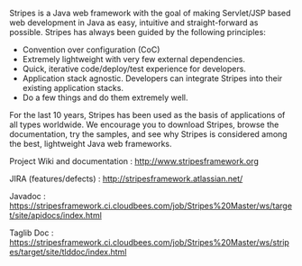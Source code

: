 Stripes is a Java web framework with the goal of making Servlet/JSP based web development in Java as easy, intuitive and straight-forward as possible. Stripes has always been guided by the following principles:

* Convention over configuration (CoC)
* Extremely lightweight with very few external dependencies.
* Quick, iterative code/deploy/test experience for developers.
* Application stack agnostic. Developers can integrate Stripes into their existing application stacks.
* Do a few things and do them extremely well.

For the last 10 years, Stripes has been used as the basis of applications of all types worldwide. We encourage you to download Stripes, browse the documentation, try the samples, and see why Stripes is considered among the best, lightweight Java web frameworks.

Project Wiki and documentation : http://www.stripesframework.org

JIRA (features/defects) : http://stripesframework.atlassian.net/

Javadoc : https://stripesframework.ci.cloudbees.com/job/Stripes%20Master/ws/target/site/apidocs/index.html

Taglib Doc : https://stripesframework.ci.cloudbees.com/job/Stripes%20Master/ws/stripes/target/site/tlddoc/index.html
 
